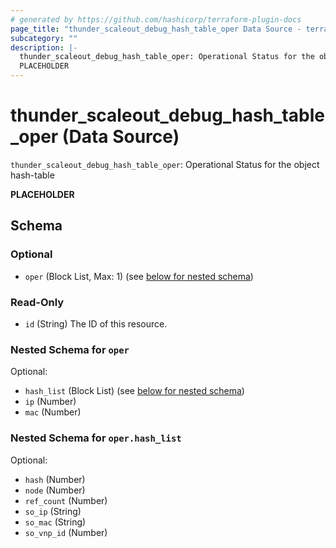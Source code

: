 ```yaml
---
# generated by https://github.com/hashicorp/terraform-plugin-docs
page_title: "thunder_scaleout_debug_hash_table_oper Data Source - terraform-provider-thunder"
subcategory: ""
description: |-
  thunder_scaleout_debug_hash_table_oper: Operational Status for the object hash-table
  PLACEHOLDER
---
```


# thunder_scaleout_debug_hash_table_oper (Data Source)

`thunder_scaleout_debug_hash_table_oper`: Operational Status for the object hash-table

__PLACEHOLDER__



<!-- schema generated by tfplugindocs -->
## Schema

### Optional

- `oper` (Block List, Max: 1) (see [below for nested schema](#nestedblock--oper))

### Read-Only

- `id` (String) The ID of this resource.

<a id="nestedblock--oper"></a>
### Nested Schema for `oper`

Optional:

- `hash_list` (Block List) (see [below for nested schema](#nestedblock--oper--hash_list))
- `ip` (Number)
- `mac` (Number)

<a id="nestedblock--oper--hash_list"></a>
### Nested Schema for `oper.hash_list`

Optional:

- `hash` (Number)
- `node` (Number)
- `ref_count` (Number)
- `so_ip` (String)
- `so_mac` (String)
- `so_vnp_id` (Number)


